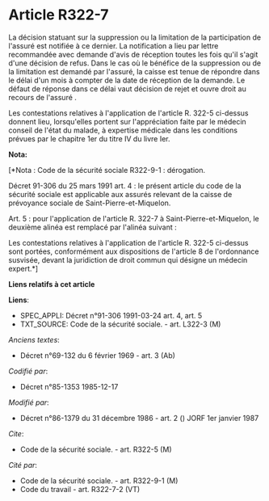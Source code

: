 # Article R322-7

La décision statuant sur la suppression ou la limitation de la participation de l'assuré est notifiée à ce dernier. La
notification a lieu par lettre recommandée avec demande d'avis de réception toutes les fois qu'il s'agit d'une décision de
refus. Dans le cas où le bénéfice de la suppression ou de la limitation est demandé par l'assuré, la caisse est tenue de
répondre dans le délai d'un mois à compter de la date de réception de la demande. Le défaut de réponse dans ce délai vaut
décision de rejet et ouvre droit au recours de l'assuré . 

Les contestations relatives à l'application de l'article R. 322-5 ci-dessus donnent lieu, lorsqu'elles portent sur
l'appréciation faite par le médecin conseil de l'état du malade, à expertise médicale dans les conditions prévues par le
chapitre 1er du titre IV du livre Ier.

**Nota:**

[*Nota : Code de la sécurité sociale R322-9-1 : dérogation.

Décret 91-306 du 25 mars 1991 art. 4 : le présent article du code de la sécurité sociale est applicable aux assurés relevant
de la caisse de prévoyance sociale de Saint-Pierre-et-Miquelon.

Art. 5 : pour l'application de l'article R. 322-7 à Saint-Pierre-et-Miquelon, le deuxième alinéa est remplacé par l'alinéa
suivant :

Les contestations relatives à l'application de l'article R. 322-5 ci-dessus sont portées, conformément aux dispositions de
l'article 8 de l'ordonnance susvisée, devant la juridiction de droit commun qui désigne un médecin expert.*]

**Liens relatifs à cet article**

**Liens**:

  - SPEC_APPLI: Décret n°91-306 1991-03-24 art. 4, art. 5
  - TXT_SOURCE: Code de la sécurité sociale. - art. L322-3 (M)

_Anciens textes_:

  - Décret n°69-132 du 6 février 1969 - art. 3 (Ab)

_Codifié par_:

  - Décret n°85-1353 1985-12-17

_Modifié par_:

  - Décret n°86-1379 du 31 décembre 1986 - art. 2 () JORF 1er janvier 1987

_Cite_:

  - Code de la sécurité sociale. - art. R322-5 (M)

_Cité par_:

  - Code de la sécurité sociale. - art. R322-9-1 (M)
  - Code du travail - art. R322-7-2 (VT)
